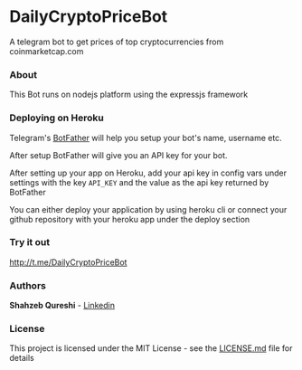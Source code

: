 # DailyCryptoPriceBot
A telegram bot to get prices of top cryptocurrencies from coinmarketcap.com

### About

This Bot runs on nodejs platform using the expressjs framework

### Deploying on Heroku

Telegram's [BotFather](https://telegram.me/BotFather) will help you setup your bot's name, username etc.

After setup BotFather will give you an API key for your bot.

After setting up your app on Heroku, add your api key in config vars under settings with the key ```API_KEY``` and the value as the api key returned by BotFather

You can either deploy your application by using heroku cli or connect your github repository with your heroku app under the deploy section

### Try it out

http://t.me/DailyCryptoPriceBot 


### Authors

**Shahzeb Qureshi** - [Linkedin](https://www.linkedin.com/in/shahzebq)


### License

This project is licensed under the MIT License - see the [LICENSE.md](LICENSE.md) file for details